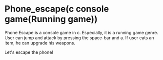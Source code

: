# Phone_escape(c console game(Running game))

Phone Escape is a console game in c.
Especially, it is a running game genre.
User can jump and attack by pressing the space-bar and a.
If user eats an item, he can upgrade his weapons.

Let's escape the phone!
